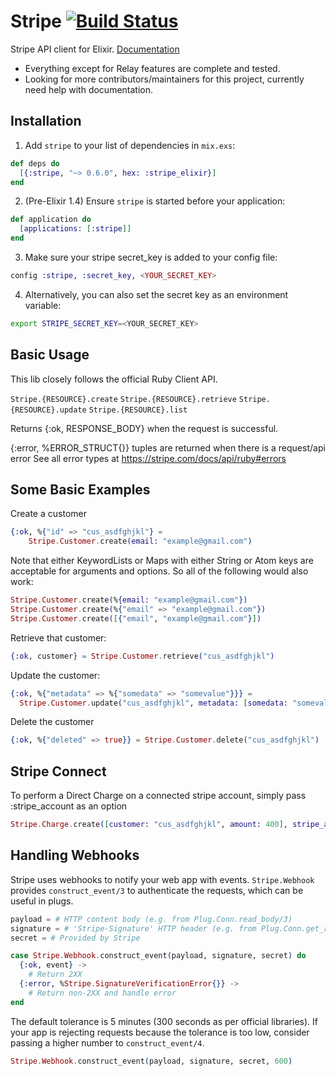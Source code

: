 # Stripe [![Build Status](https://semaphoreci.com/api/v1/sikanhe/stripe-elixir/branches/master/badge.svg)](https://semaphoreci.com/sikanhe/stripe-elixir) #

Stripe API client for Elixir. [Documentation](https://hexdocs.pm/stripe_elixir/api-reference.html)
- Everything except for Relay features are complete and tested.
- Looking for more contributors/maintainers for this project, currently need help with documentation.

## Installation

  1. Add `stripe` to your list of dependencies in `mix.exs`:

```elixir
def deps do
  [{:stripe, "~> 0.6.0", hex: :stripe_elixir}]
end
```

  2. (Pre-Elixir 1.4) Ensure `stripe` is started before your application:

```elixir
def application do
  [applications: [:stripe]]
end
```

  3. Make sure your stripe secret_key is added to your config file:

```elixir
config :stripe, :secret_key, <YOUR_SECRET_KEY>
```

  4. Alternatively, you can also set the secret key as an environment variable:

```bash
export STRIPE_SECRET_KEY=<YOUR_SECRET_KEY>
```

## Basic Usage

This lib closely follows the official Ruby Client API.

`Stripe.{RESOURCE}.create`
`Stripe.{RESOURCE}.retrieve`
`Stripe.{RESOURCE}.update`
`Stripe.{RESOURCE}.list`

Returns {:ok, RESPONSE_BODY} when the request is successful.

{:error, %ERROR_STRUCT{}} tuples are returned when there is a request/api error
See all error types at https://stripe.com/docs/api/ruby#errors

## Some Basic Examples
Create a customer

```elixir
{:ok, %{"id" => "cus_asdfghjkl"} =
    Stripe.Customer.create(email: "example@gmail.com")
```

Note that either KeywordLists or Maps with either String or Atom keys are acceptable for arguments and options. So all of the following would also work:


```elixir
Stripe.Customer.create(%{email: "example@gmail.com"})
Stripe.Customer.create(%{"email" => "example@gmail.com"})
Stripe.Customer.create([{"email", "example@gmail.com"}])
```

Retrieve that customer:
```elixir   
{:ok, customer} = Stripe.Customer.retrieve("cus_asdfghjkl")
```

Update the customer:
```elixir
{:ok, %{"metadata" => %{"somedata" => "somevalue"}}} =
  Stripe.Customer.update("cus_asdfghjkl", metadata: [somedata: "somevalue"])
```

Delete the customer

```elixir
{:ok, %{"deleted" => true}} = Stripe.Customer.delete("cus_asdfghjkl")
```

## Stripe Connect

To perform a Direct Charge on a connected stripe account, simply pass :stripe_account as an option

```elixir
Stripe.Charge.create([customer: "cus_asdfghjkl", amount: 400], stripe_account: "acct_sOMeAcCountId")
```

## Handling Webhooks

Stripe uses webhooks to notify your web app with events. `Stripe.Webhook` provides `construct_event/3` to authenticate the requests, which can be useful in plugs.

```elixir
payload = # HTTP content body (e.g. from Plug.Conn.read_body/3)
signature = # 'Stripe-Signature' HTTP header (e.g. from Plug.Conn.get_req_header/2)
secret = # Provided by Stripe

case Stripe.Webhook.construct_event(payload, signature, secret) do
  {:ok, event} ->
    # Return 2XX
  {:error, %Stripe.SignatureVerificationError{}} ->
    # Return non-2XX and handle error
end
```

The default tolerance is 5 minutes (300 seconds as per official libraries). If your app is rejecting requests because the tolerance is too low, consider passing a higher number to `construct_event/4`.

```elixir
Stripe.Webhook.construct_event(payload, signature, secret, 600)
```
